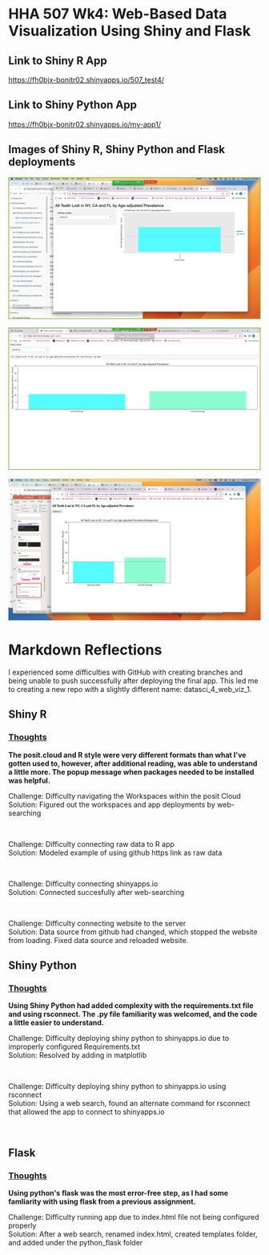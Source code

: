 # HHA 507 Wk4: Web-Based Data Visualization Using Shiny and Flask

## Link to Shiny R App

https://fh0bjx-bonitr02.shinyapps.io/507_test4/

## Link to Shiny Python App

https://fh0bjx-bonitr02.shinyapps.io/my-app1/ 

## Images of Shiny R, Shiny Python and Flask deployments

![Shiny R](Images/shiny_r_screenshot.png "Text to show on mouseover")

![Shiny Python](Images/shiny_python_screenshot.png "Text to show on mouseover")

![Flask](Images/python_flask_screenshot.png "Text to show on mouseover")

# Markdown Reflections <br>

I experienced some difficulties with GitHub with creating branches and being unable to push successfully after deploying the final app. This led me to creating a new repo with a slightly different name: datasci_4_web_viz_1.

## Shiny R <br>

### <u>Thoughts</u> <br>

<b>The posit.cloud and R style were very different formats than what I've gotten used to, however, after additional reading, was able to understand a little more.
The popup message when packages needed to be installed was helpful.</b> <br>

<p>Challenge: Difficulty navigating the Workspaces within the posit Cloud<br>
Solution: Figured out the workspaces and app deployments by web-searching</p> <br>

<p>Challenge: Difficulty connecting raw data to R app<br>
Solution: Modeled example of using github https link as raw data</p> <br>

<p>Challenge: Difficulty connecting shinyapps.io<br>
Solution: Connected succesfully after web-searching</p> <br>

<p>Challenge: Difficulty connecting website to the server<br>
Solution: Data source from github had changed, which stopped the website from loading. Fixed data source and reloaded website. <br>

## Shiny Python <br>

### <u>Thoughts</u> <br>

<b>Using Shiny Python had added complexity with the requirements.txt file and using rsconnect. The .py file familiarity was welcomed, and the code a little easier to understand.</b> <br>

<p>Challenge: Difficulty deploying shiny python to shinyapps.io due to improperly configured Requirements.txt<br>
Solution: Resolved by adding in matplotlib</p> <br>

<p>Challenge: Difficulty deploying shiny python to shinyapps.io using rsconnect<br>
Solution: Using a web search, found an alternate command for rsconnect that allowed the app to connect to shinyapps.io</p> <br>

## Flask <br>

### <u>Thoughts</u> <br>

<b>Using python's flask was the most error-free step, as I had some famliarity with using flask from a previous assignment.</b> <br> 

<p>Challenge: Difficulty running app due to index.html file not being configured properly<br>
Solution: After a web search, renamed index.html, created templates folder, and added under the python_flask folder</p> <br>



